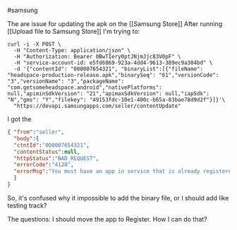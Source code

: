 #samsung 

The are issue for updating the apk on the [[Samsung Store]]
After running [[Upload file to Samsung Store]] I'm trying to:
```
curl -i -X POST \  
  -H "Content-Type: application/json" \  
  -H "Authorization: Bearer 0BwTIery0ptJNjmJjc83V0pF" \  
  -H "service-account-id: e5fd6869-923a-4dd4-9613-389ec9a304bd" \  
  -d '{"contentId": "000007654321", "binaryList":[{"fileName": "headspace-production-release.apk","binarySeq": "61","versionCode": "3","versionName": "3","packageName": "com.getsomeheadspace.android","nativePlatforms": null,"apiminSdkVersion": "21","apimaxSdkVersion": null,"iapSdk": "N","gms": "Y","filekey": "49153fdc-10e1-400c-b65a-83bae78d9d2f"}]}'\  
  "https://devapi.samsungapps.com/seller/contentUpdate"
  ```
  I got the 
  ```json
  {	"from":"seller",
  	"body":{
	"ctntId":"000007654321",		   
	"contentStatus":null,
	"httpStatus":"BAD_REQUEST",
	"errorCode":"4128",
	"errorMsg":"You must have an app in service that is already registered on the Seller Portal. The Developer API does not support new app registration."
	}
}
```
So, it's confused why it impossible to add the binary file, or I should add like testing track?

The questions:
I should move the app to Register. How I can do that?